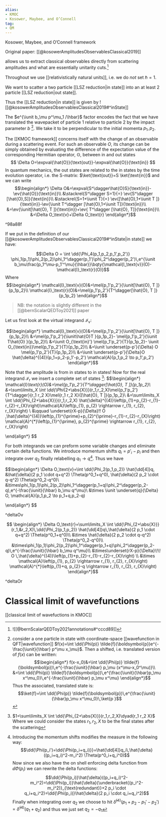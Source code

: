 ```yaml
---
alias:
- KMOC
- Kosower, Maybee, and O’Connell
tag:
- QM
---
```

Kosower, Maybee, and O’Connell framework


Original paper:
[[@kosowerAmplitudesObservablesClassical2019]]

allows us to extract classical observables directly from scattering amplitudes and what are essentially unitarity cuts.[^unitarity]

Throughout we use [[relativistically natural units]], i.e. we do *not* set $\hbar=1$.

We want to scatter a two particle [[LSZ reduction|in state]] into an at least 2 particle [[LSZ reduction|out state]]. 

Thus the [[LSZ reduction|in state]] is given by 
![[@kosowerAmplitudesObservablesClassical2019#^inState]]



The $e^{\iunit b_\mu p^\mu_1 /\hbar}$ factor encodes the fact that we have translated the wavepacket of particle $1$ relative to particle $2$ by the impact parameter $b$ [^impact]. We take it to be perpendicular to the initial momenta $p_1,p_2$.

The [[KMOC framework]] concerns itself with the change of an observable during a scattering event. For such an observable ${O}$, its change can be simply obtained by evaluating the difference of the expectation value of the corresponding Hermitian operator, $\mathbb{O}$, between in and out states
$$
\Delta O=\expval{\hat{O}}{\text{out}}-\expval{\hat{O}}{\text{in}}
$$
In quantum mechanics, the out states are related to the in states by the time evolution operator, i.e. the S-matrix: $\ket{\text{out}}=S \ket{\text{in}}$ and we can write
$$\begin{align*}
\Delta O&=\expval{S^\dagger\hat{O}S}{\text{in}}-\ev{\hat{O}}{\text{in}}\\
&\stackrel{S^\dagger S=1}{=} \ev{S^\dagger [\hat{O},S]}{\text{in}}\\
&\stackrel{S=1+\iunit T}{=} \ev{[\hat{O},1+\iunit T ]}{\text{in}}-\ev{\iunit T^\dagger [\hat{O},1+\iunit T]}{\text{in}}\\
&=\ev{\iunit[\hat{O}, T ]}{\text{in}}+\ev{ T^\dagger [\hat{O}, T]}{\text{in}}\\
&=\Delta O_\text{v}+\Delta O_\text{r}
\end{align*}$$

^98a88f

If we put in the definition of our [[@kosowerAmplitudesObservablesClassical2019#^inState|in state]] we have:


$$\Delta O = \int \dd{\Phi_4(p_1,p_2,p_1',p_2')} \phi_1(p_1)\phi_2(p_2)\phi_1^\dagger(p_1')\phi_2^\dagger(p_2')\,e^{\iunit b_\mu\frac{p_1^\mu-p_1'^\mu}{\hbar}}\bqty{\mathcal{I_\text{v}}(O)-\mathcal{I}_\text{r}(O)}$$
Where 
$$\begin{align*}
\mathcal{I}_\text{v}(O)&=\mel{p_1'p_2'}{\iunit[\hat{O}, T ]}{p_1p_2}\\
\mathcal{I}_\text{r}(O)&=\mel{p_1'p_2'}{T^\dagger[\hat{O}, T ]}{p_1p_2}
\end{align*}$$
>NB: the notation is slightly different in the [[@bernScalarQEDToy2021]] paper

Let us first look at the virtual integrand $\mathcal{I}_\text{v}$:

$$\begin{align*}
\mathcal{I}_\text{v}(O)&=\mel{p_1'p_2'}{\iunit[\hat{O}, T ]}{p_1p_2}\\
&=\mel{p_1'p_2'}{\iunit\hat{O}T }{p_1p_2}- \mel{p_1'p_2'}{\iunit T\hat{O} }{p_1p_2}\\
&=\iunit O_{\text{in}'} \mel{p_1'p_2'}{T}{p_1p_2}- \iunit O_{\text{in}}\mel{p_1'p_2'}{T}{p_1p_2}\\
&=\iunit \underset{p-p'}{\Delta} O \mel{p_1'p_2'}{T}{p_1p_2}\\
&=\iunit \underset{p-p'}{\Delta}O \hat{\delta}^{(4)}(p_1+p_2-p_1'-p_2') \mathcal{A}(p_1,p_2 \to p_1',p_2')
\end{align*}$$

Note that the amplitude is from in states to in states!
Now for the real integrand $\mathcal{I}_\text{r}$ we insert a complete set of states [^complete]:
$$\begin{align*}
\mathcal{I}_\text{r}(O)&=\mel{p_1'p_2'}{T^\dagger[\hat{O}, T ]}{p_1p_2}\\
&=\sum\limits_X \int \dd{\Phi_{2+\abs{X}}}(r_1,r_2,X)\mel{p_1'p_2'}{T^\dagger}{r_1 r_2 X}\mel{r_1 r_2 X}{[\hat{O}, T ]}{p_1p_2}\\
&=\sum\limits_X \int \dd{\Phi_{2+\abs{X}}}(r_1,r_2,X)  \hat{\delta}^{(4)}\left(p_{1}+p_{2}-r_{1}-r_{2}-r_{X}\right)\mathcal{A}\left(p_{1}, p_{2} \rightarrow r_{1}, r_{2}, r_{X}\right) \\
&\qquad \underset{rX-p}{\Delta}\!\! O \,\hat{\delta}^{(4)}\left(p_{1}^{\prime}+p_{2}^{\prime}-r_{1}-r_{2}-r_{X}\right)   \mathcal{A}^{*}\left(p_{1}^{\prime}, p_{2}^{\prime} \rightarrow r_{1}, r_{2}, r_{X}\right)

\end{align*}
$$

For both integrands we can preform some variable changes and eliminate certain delta functions. We introduce momentum shifts $q_i=p'_i-p_i$ and then integrate over $q_2$ finally relabelling $q_1 \to q$[^momentumShift]. Thus we have

$$\begin{align*}
\Delta O_\text{v}=\int \dd{\Phi_2(p_1,p_2)} \hat{\dd[4]}q\, &\hat{\delta}(2 p_1 \cdot q+q^2) \Theta(p^0_1+q^0)\, \hat{\delta}(2 p_2 \cdot q-q^2) \Theta(p^0_2-q^0)\\
&\times\phi_1(p_1)\phi_2(p_2)\phi_1^\dagger(p_1+q)\phi_2^\dagger(p_2-q)\,e^{-\frac{\iunit}{\hbar} b_\mu q^\mu}\\
&\times \iunit \underset{q}{\Delta} O\, \mathcal{A}(p_1,p_2 \to p_1+q,p_2-q)

\end{align*}
$$

^deltaOv


$$
\begin{align*}
\Delta O_\text{r}=\sum\limits_X \int \dd{\Phi_{2+\abs{X}}}(r_1,&r_2,X)\,\dd{\Phi_2(p_1,p_2)} \hat{\dd[4]}q\,\hat{\delta}(2 p_1 \cdot q+q^2) \Theta(p^0_1+q^0)\\
&\times \hat{\delta}(2 p_2 \cdot q-q^2) \Theta(p^0_2-q^0)\\
&\times\phi_1(p_1)\phi_2(p_2)\phi_1^\dagger(p_1+q)\phi_2^\dagger(p_2-q)\,e^{-\frac{\iunit}{\hbar} b_\mu q^\mu}\\
&\times\underset{rX-p}{\Delta}\!\! O \,\hat{\delta}^{(4)}\left(p_{1}+p_{2}-r_{1}-r_{2}-r_{X}\right) \\
&\times   \mathcal{A}\left(p_{1}, p_{2} \rightarrow r_{1}, r_{2}, r_{X}\right) \mathcal{A}^{*}\left(p_{1}+q, p_{2}-q \rightarrow r_{1}, r_{2}, r_{X}\right)
\end{align*}$$

^deltaOr


# Classical limit of wavefunctions

[[classical limit of wavefuctions in KMOC]]

[^unitarity]: ![[@bernScalarQEDToy2021annotations#^cccd89]]

[^impact]: consider a one particle in state with coordinate-space [[wavefunction in QFT|wavefunction]] $f(x)=\int \dd{\Phi(p)} \tilde{f}(\boldsymbol{p})e^{-\frac{\iunit}{\hbar} p^\mu x_\mu}$. Then a shifted, i.e. translated version of $f(x)$ can be written:$$\begin{align*}
f(x-x_0)&=\int \dd{\Phi(p)} \tilde{f}(\boldsymbol{p})\,e^{-\frac{\iunit}{\hbar} p_\mu (x^\mu-x_0^\mu)}\\
&=\int \dd{\Phi(p)} \tilde{f}(\boldsymbol{p})\,e^{\frac{\iunit}{\hbar}p_\mu x^\mu_0}\,e^{-\frac{\iunit}{\hbar} p_\mu x^\mu}
\end{align*}$$
Thus the associated, translated state is:
$$\ket{f}=\int \dd{\Phi(p)} \tilde{f}(\boldsymbol{p})\,e^{\frac{\iunit}{\hbar}p_\mu x^\mu_0}\,\ket{p }$$

[^complete]: $1=\sum\limits_X \int \dd{\Phi_{2+\abs{X}}}(r_1,r_2,X)\dyad{r_1 r_2 X}$ Where we could consider the states ${r_1,r_2,X}$ to be the final states after the scattering

[^momentumShift]: Introducing the momentum shifts modifies the measure in the following way:
    $$\dd{\Phi(p_i')=\dd{\Phi(p_i+q_i)}}=\hat{\dd[4]}q_i\,\hat{\delta}((p_i+q_i)^2-m_i^2) \Theta(p^0_i+q_i^0)$$
            Now since we also have the on shell enforcing delta function from $\dd{\Phi(p_i)}$ we can rewrite the delta functions:     $$\dd{\Phi(p_i)}\hat{\delta}((p_i+q_i)^2-m_i^2)=\dd{\Phi(p_i)}\hat{\delta}(\underbracket{(p_i^2-m_i^2)}_{\text{redundant}}+2 p_i \cdot q_i+q_i^2)=\dd{\Phi(p_i)}\hat{\delta}(2 p_i \cdot q_i+q_i^2)$$
            Finally when integrating over $q_2$ we choose to hit $\hat{\delta}^{(4)}(p_1+p_2-p_1'-p_2')=\hat{\delta}^{(4)}(q_1+q_2)$ and thus we just set $q_2=-q_1$